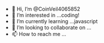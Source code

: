 - 👋 Hi, I’m @CoinVeil4065852
- 👀 I’m interested in ...coding!
- 🌱 I’m currently learning ...javascript
- 💞️ I’m looking to collaborate on ...
- 📫 How to reach me ...

<!---
CoinVeil4065852/CoinVeil4065852 is a ✨ special ✨ repository because its `README.md` (this file) appears on your GitHub profile.
You can click the Preview link to take a look at your changes.
--->
